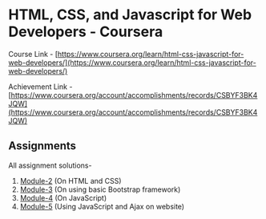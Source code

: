 # HTML, CSS, and Javascript for Web Developers - Coursera

Course Link - [https://www.coursera.org/learn/html-css-javascript-for-web-developers/](https://www.coursera.org/learn/html-css-javascript-for-web-developers/)

Achievement Link - [https://www.coursera.org/account/accomplishments/records/CSBYF3BK4JQW](https://www.coursera.org/account/accomplishments/records/CSBYF3BK4JQW)

## Assignments

All assignment solutions-

1.  [Module-2](https://mahirsez.github.io/Coursera-web-dev-1/module2-solution/) (On HTML and CSS)
2.  [Module-3](https://mahirsez.github.io/Coursera-web-dev-1/module3-solution/) (On using basic Bootstrap framework)
3. [Module-4](https://mahirsez.github.io/Coursera-web-dev-1/module4-solution/) (On JavaScript)
4. [Module-5](https://mahirsez.github.io/Coursera-web-dev-1/module5-solution/) (Using JavaScript and Ajax on website)
